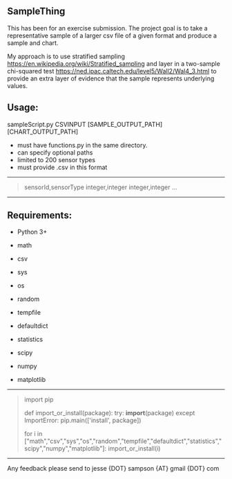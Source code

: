 ## SampleThing

This has been for an exercise submission. The project goal is to take a representative sample of a larger csv file of a given format and produce a sample and chart. 

My approach is to use stratified sampling https://en.wikipedia.org/wiki/Stratified_sampling and layer in a two-sample chi-squared test https://ned.ipac.caltech.edu/level5/Wall2/Wal4_3.html to provide an extra layer of evidence that the sample represents underlying values. 

## Usage: 

sampleScript.py CSVINPUT [SAMPLE_OUTPUT_PATH] [CHART_OUTPUT_PATH]

* must have functions.py in the same directory.
* can specify optional paths
* limited to 200 sensor types
* must provide .csv in this format 
____
> sensorId,sensorType
> integer,integer
> integer,integer
> ...
____

## Requirements:

* Python 3+

* math
* csv
* sys
* os
* random
* tempfile
* defaultdict
* statistics
* scipy
* numpy
* matplotlib

____
> import pip
>
> def import_or_install(package):
>    try:
>        __import__(package)
>    except ImportError:
>       pip.main(['install', package]) 
>
> for i in ["math","csv","sys","os","random","tempfile","defaultdict","statistics","scipy","numpy","matplotlib"]:
> 	import_or_install(i)
____


Any feedback please send to jesse {DOT} sampson {AT} gmail {DOT} com
